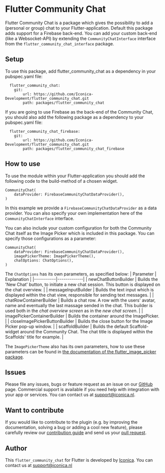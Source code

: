 # Flutter Community Chat
Flutter Community Chat is a package which gives the possibility to add a (personal or group) chat to your Flutter-application. Default this package adds support for a Firebase back-end. You can add your custom back-end (like a Websocket-API) by extending the `CommunityChatInterface` interface from the `flutter_community_chat_interface` package.

## Setup
To use this package, add flutter_community_chat as a dependency in your pubspec.yaml file:

```
  flutter_community_chat:
    git: 
        url: https://github.com/Iconica-Development/flutter_community_chat.git
        path: packages/flutter_community_chat
```

If you are going to use Firebase as the back-end of the Community Chat, you should also add the following package as a dependency to your pubspec.yaml file:

```
  flutter_community_chat_firebase:
    git: 
        url: https://github.com/Iconica-Development/flutter_community_chat.git
        path: packages/flutter_community_chat_firebase
```

## How to use
To use the module within your Flutter-application you should add the following code to the build-method of a chosen widget.

```
CommunityChat(
    dataProvider: FirebaseCommunityChatDataProvider(),
)
```

In this example we provide a `FirebaseCommunityChatDataProvider` as a data provider. You can also specify your own implementation here of the `CommunityChatInterface` interface.

You can also include your custom configuration for both the Community Chat itself as the Image Picker which is included in this package. You can specify those configurations as a parameter:

```
CommunityChat(
    dataProvider: FirebaseCommunityChatDataProvider(),
    imagePickerTheme: ImagePickerTheme(),
    chatOptions: ChatOptions(),
)
```

The `ChatOptions` has its own parameters, as specified below:
| Parameter | Explanation |
|-----------|-------------|
| newChatButtonBuilder          | Builds the 'New Chat' button, to initiate a new chat session. This button is displayed on the chat overview. |
| messageInputBuilder           | Builds the text input which is displayed within the chat view, responsible for sending text messages. |
| chatRowContainerBuilder       | Builds a chat row. A row with the users' avatar, name and eventually the last massage sended in the chat. This builder is used both in the *chat overview screen* as in the *new chat screen*. |
| imagePickerContainerBuilder   | Builds the container around the ImagePicker. |
| closeImagePickerButtonBuilder | Builds the close button for the Image Picker pop-up window. |
| scaffoldBuilder               | Builds the default Scaffold-widget around the Community Chat. The chat title is displayed within the Scaffolds' title for example. |

The  `ImagePickerTheme` also has its own parameters, how to use these parameters can be found in [the documentation of the flutter_image_picker package](https://github.com/Iconica-Development/flutter_image_picker).

## Issues

Please file any issues, bugs or feature request as an issue on our [GitHub](https://github.com/Iconica-Development/flutter_community_chat/pulls) page. Commercial support is available if you need help with integration with your app or services. You can contact us at [support@iconica.nl](mailto:support@iconica.nl).

## Want to contribute

If you would like to contribute to the plugin (e.g. by improving the documentation, solving a bug or adding a cool new feature), please carefully review our [contribution guide](../CONTRIBUTING.md) and send us your [pull request](https://github.com/Iconica-Development/flutter_community_chat/pulls).

## Author

This `flutter_community_chat` for Flutter is developed by [Iconica](https://iconica.nl). You can contact us at <support@iconica.nl>